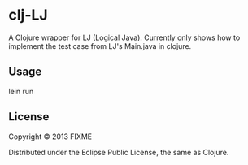 # clj-LJ

A Clojure wrapper for LJ (Logical Java).
Currently only shows how to implement the test case from LJ's Main.java in clojure.

## Usage

 lein run

## License

Copyright © 2013 FIXME

Distributed under the Eclipse Public License, the same as Clojure.
